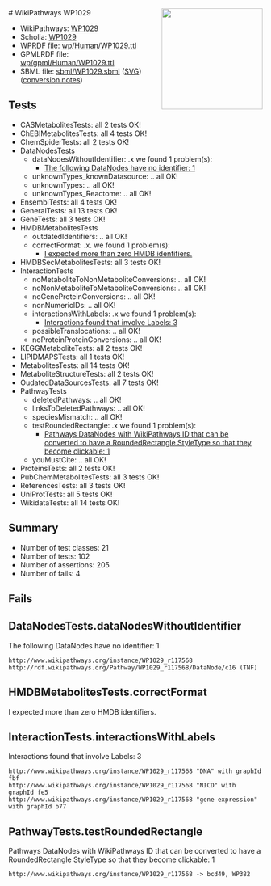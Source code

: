 <img style="float: right; width: 200px" src="../logo.png" />
# WikiPathways WP1029

* WikiPathways: [WP1029](https://identifiers.org/wikipathways:WP1029)
* Scholia: [WP1029](https://scholia.toolforge.org/wikipathways/WP1029)
* WPRDF file: [wp/Human/WP1029.ttl](../wp/Human/WP1029.ttl)
* GPMLRDF file: [wp/gpml/Human/WP1029.ttl](../wp/gpml/Human/WP1029.ttl)
* SBML file: [sbml/WP1029.sbml](../sbml/WP1029.sbml) ([SVG](../sbml/WP1029.svg)) ([conversion notes](../sbml/WP1029.txt))

## Tests
* CASMetabolitesTests: all 2 tests OK!
* ChEBIMetabolitesTests: all 4 tests OK!
* ChemSpiderTests: all 2 tests OK!
* DataNodesTests
    * dataNodesWithoutIdentifier: .x we found 1 problem(s):
        * [The following DataNodes have no identifier: 1](#d2d32fa0)
    * unknownTypes_knownDatasource: .. all OK!
    * unknownTypes: .. all OK!
    * unknownTypes_Reactome: .. all OK!
* EnsemblTests: all 4 tests OK!
* GeneralTests: all 13 tests OK!
* GeneTests: all 3 tests OK!
* HMDBMetabolitesTests
    * outdatedIdentifiers: .. all OK!
    * correctFormat: .x. we found 1 problem(s):
        * [I expected more than zero HMDB identifiers.](#ad154c1e)
* HMDBSecMetabolitesTests: all 3 tests OK!
* InteractionTests
    * noMetaboliteToNonMetaboliteConversions: .. all OK!
    * noNonMetaboliteToMetaboliteConversions: .. all OK!
    * noGeneProteinConversions: .. all OK!
    * nonNumericIDs: .. all OK!
    * interactionsWithLabels: .x we found 1 problem(s):
        * [Interactions found that involve Labels: 3](#630d267a)
    * possibleTranslocations: .. all OK!
    * noProteinProteinConversions: .. all OK!
* KEGGMetaboliteTests: all 2 tests OK!
* LIPIDMAPSTests: all 1 tests OK!
* MetabolitesTests: all 14 tests OK!
* MetaboliteStructureTests: all 2 tests OK!
* OudatedDataSourcesTests: all 7 tests OK!
* PathwayTests
    * deletedPathways: .. all OK!
    * linksToDeletedPathways: .. all OK!
    * speciesMismatch: .. all OK!
    * testRoundedRectangle: .x we found 1 problem(s):
        * [Pathways DataNodes with WikiPathways ID that can be converted to have a RoundedRectangle StyleType so that they become clickable: 1](#9fbad3cb)
    * youMustCite: .. all OK!
* ProteinsTests: all 2 tests OK!
* PubChemMetabolitesTests: all 3 tests OK!
* ReferencesTests: all 3 tests OK!
* UniProtTests: all 5 tests OK!
* WikidataTests: all 14 tests OK!


## Summary

* Number of test classes: 21
* Number of tests: 102
* Number of assertions: 205
* Number of fails: 4

## Fails

<a name="d2d32fa0" />

## DataNodesTests.dataNodesWithoutIdentifier

The following DataNodes have no identifier: 1
```
http://www.wikipathways.org/instance/WP1029_r117568 http://rdf.wikipathways.org/Pathway/WP1029_r117568/DataNode/c16 (TNF)
```

<a name="ad154c1e" />

## HMDBMetabolitesTests.correctFormat

I expected more than zero HMDB identifiers.
<a name="630d267a" />

## InteractionTests.interactionsWithLabels

Interactions found that involve Labels: 3
```
http://www.wikipathways.org/instance/WP1029_r117568 "DNA" with graphId fbf
http://www.wikipathways.org/instance/WP1029_r117568 "NICD" with graphId fe5
http://www.wikipathways.org/instance/WP1029_r117568 "gene expression" with graphId b77
```

<a name="9fbad3cb" />

## PathwayTests.testRoundedRectangle

Pathways DataNodes with WikiPathways ID that can be converted to have a RoundedRectangle StyleType so that they become clickable: 1
```
http://www.wikipathways.org/instance/WP1029_r117568 -> bcd49, WP382
 ```

